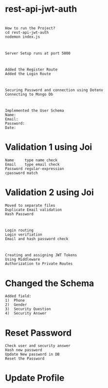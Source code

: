 # rest-api-jwt-auth

# 
    How to run the Project?
    cd rest-api-jwt-auth
    nodemon index.js

# 
    Server Setup runs at port 5000
# 
    Added the Register Route
    Added the Login Route
# 
    Securing Password and connection using Dotenv
    Connecting to Mongo Db

# 
    Implemented the User Schema
    Name:
    Email:
    Password:
    Date:

#   Validation 1 using Joi
    Name     type name check
    Email    type email check
    Password regular-expression
    cpassword match
#   Validation 2 using Joi
    Moved to separate files
    Duplicate Email validation 
    Hash Password 
#   
    Login routing
    Login verifiation 
    Email and hash password check
    
#
    Creating and assigning JWT Tokens 
    Using Middleware
    Authorization to Private Routes

#   Changed the Schema
    Added field:
    1)  Phone
    2)  Gender
    3)  Security Question
    4)  Security Answer

#   Reset Password 
    Check user and security answer
    Hash new password
    Update New password in DB
    Reset the Password
    
#    Update Profile
